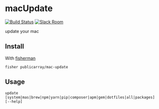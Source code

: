 # macUpdate

[![Build Status][travis-badge]][travis-link]
[![Slack Room][slack-badge]][slack-link]

update your mac

## Install

With [fisherman]

```
fisher publicarray/mac-update
```

## Usage

```fish
update [system|mas|brew|npm|yarn|pip|composer|apm|gem|dotfiles|all|packages] [--help]
```

[travis-link]: https://travis-ci.org/publicarray/macUpdate
[travis-badge]: https://img.shields.io/travis/publicarray/macUpdate.svg
[slack-link]: https://fisherman-wharf.herokuapp.com
[slack-badge]: https://fisherman-wharf.herokuapp.com/badge.svg
[fisherman]: https://github.com/fisherman/fisherman
